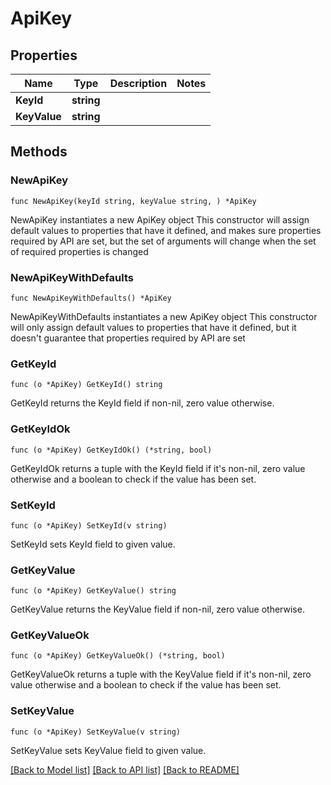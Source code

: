 # ApiKey

## Properties

Name | Type | Description | Notes
------------ | ------------- | ------------- | -------------
**KeyId** | **string** |  | 
**KeyValue** | **string** |  | 

## Methods

### NewApiKey

`func NewApiKey(keyId string, keyValue string, ) *ApiKey`

NewApiKey instantiates a new ApiKey object
This constructor will assign default values to properties that have it defined,
and makes sure properties required by API are set, but the set of arguments
will change when the set of required properties is changed

### NewApiKeyWithDefaults

`func NewApiKeyWithDefaults() *ApiKey`

NewApiKeyWithDefaults instantiates a new ApiKey object
This constructor will only assign default values to properties that have it defined,
but it doesn't guarantee that properties required by API are set

### GetKeyId

`func (o *ApiKey) GetKeyId() string`

GetKeyId returns the KeyId field if non-nil, zero value otherwise.

### GetKeyIdOk

`func (o *ApiKey) GetKeyIdOk() (*string, bool)`

GetKeyIdOk returns a tuple with the KeyId field if it's non-nil, zero value otherwise
and a boolean to check if the value has been set.

### SetKeyId

`func (o *ApiKey) SetKeyId(v string)`

SetKeyId sets KeyId field to given value.


### GetKeyValue

`func (o *ApiKey) GetKeyValue() string`

GetKeyValue returns the KeyValue field if non-nil, zero value otherwise.

### GetKeyValueOk

`func (o *ApiKey) GetKeyValueOk() (*string, bool)`

GetKeyValueOk returns a tuple with the KeyValue field if it's non-nil, zero value otherwise
and a boolean to check if the value has been set.

### SetKeyValue

`func (o *ApiKey) SetKeyValue(v string)`

SetKeyValue sets KeyValue field to given value.



[[Back to Model list]](../README.md#documentation-for-models) [[Back to API list]](../README.md#documentation-for-api-endpoints) [[Back to README]](../README.md)


